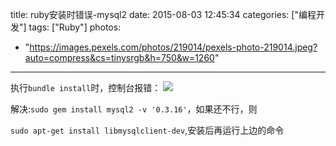 title: ruby安装时错误-mysql2
date: 2015-08-03 12:45:34
categories: ["编程开发"]
tags: ["Ruby"]
photos:
  - "https://images.pexels.com/photos/219014/pexels-photo-219014.jpeg?auto=compress&cs=tinysrgb&h=750&w=1260"
---
执行`bundle install`时，控制台报错：
![](http://7xkexv.dl1.z0.glb.clouddn.com/15-8-3/98718111.jpg)

解决:`sudo gem install mysql2 -v '0.3.16'`，如果还不行，则

`sudo apt-get install libmysqlclient-dev`,安装后再运行上边的命令
